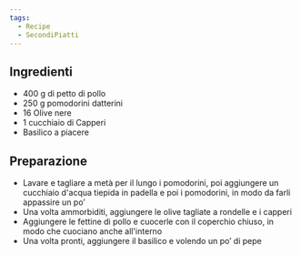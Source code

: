 ```yaml
---
tags:
  - Recipe
  - SecondiPiatti
---
```



## Ingredienti

-   400 g di petto di pollo
-   250 g pomodorini datterini
-   16 Olive nere
-   1 cucchiaio di Capperi
-   Basilico a piacere

## Preparazione

-   Lavare e tagliare a metà per il lungo i pomodorini, poi aggiungere un cucchiaio d'acqua tiepida in padella e poi i pomodorini, in modo da farli appassire un po’
-   Una volta ammorbiditi, aggiungere le olive tagliate a rondelle e i capperi
-   Aggiungere le fettine di pollo e cuocerle con il coperchio chiuso, in modo che cuociano anche all'interno
-   Una volta pronti, aggiungere il basilico e volendo un po’ di pepe